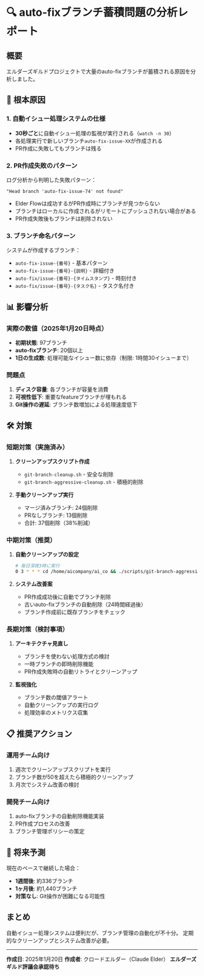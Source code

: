 # 🔍 auto-fixブランチ蓄積問題の分析レポート

## 概要
エルダーズギルドプロジェクトで大量のauto-fixブランチが蓄積される原因を分析しました。

## 🎯 根本原因

### 1. 自動イシュー処理システムの仕様
- **30秒ごと**に自動イシュー処理の監視が実行される（`watch -n 30`）
- 各処理実行で新しいブランチ`auto-fix-issue-XX`が作成される
- PR作成に失敗してもブランチは残る

### 2. PR作成失敗のパターン
ログ分析から判明した失敗パターン：
```
"Head branch 'auto-fix-issue-74' not found"
```
- Elder Flowは成功するがPR作成時にブランチが見つからない
- ブランチはローカルに作成されるがリモートにプッシュされない場合がある
- PR作成失敗後もブランチは削除されない

### 3. ブランチ命名パターン
システムが作成するブランチ：
- `auto-fix-issue-{番号}` - 基本パターン
- `auto-fix-issue-{番号}-{説明}` - 詳細付き
- `auto-fix/issue-{番号}-{タイムスタンプ}` - 時刻付き
- `auto-fix/issue-{番号}-{タスク名}` - タスク名付き

## 📊 影響分析

### 実際の数値（2025年1月20日時点）
- **初期状態**: 97ブランチ
- **auto-fixブランチ**: 20個以上
- **1日の生成数**: 処理可能なイシュー数に依存（制限: 1時間30イシューまで）

### 問題点
1. **ディスク容量**: 各ブランチが容量を消費
2. **可視性低下**: 重要なfeatureブランチが埋もれる
3. **Git操作の遅延**: ブランチ数増加による処理速度低下

## 🛠️ 対策

### 短期対策（実施済み）
1. **クリーンアップスクリプト作成**
   - `git-branch-cleanup.sh` - 安全な削除
   - `git-branch-aggressive-cleanup.sh` - 積極的削除

2. **手動クリーンアップ実行**
   - マージ済みブランチ: 24個削除
   - PRなしブランチ: 13個削除
   - 合計: 37個削除（38%削減）

### 中期対策（推奨）
1. **自動クリーンアップの設定**
   ```bash
   # 毎日深夜3時に実行
   0 3 * * * cd /home/aicompany/ai_co && ./scripts/git-branch-aggressive-cleanup.sh --force
   ```

2. **システム改善案**
   - PR作成成功後に自動でブランチ削除
   - 古いauto-fixブランチの自動削除（24時間経過後）
   - ブランチ作成前に既存ブランチをチェック

### 長期対策（検討事項）
1. **アーキテクチャ見直し**
   - ブランチを使わない処理方式の検討
   - 一時ブランチの即時削除機能
   - PR作成失敗時の自動リトライとクリーンアップ

2. **監視強化**
   - ブランチ数の閾値アラート
   - 自動クリーンアップの実行ログ
   - 処理効率のメトリクス収集

## 📋 推奨アクション

### 運用チーム向け
1. 週次でクリーンアップスクリプトを実行
2. ブランチ数が50を超えたら積極的クリーンアップ
3. 月次でシステム改善の検討

### 開発チーム向け
1. auto-fixブランチの自動削除機能実装
2. PR作成プロセスの改善
3. ブランチ管理ポリシーの策定

## 🔮 将来予測
現在のペースで継続した場合：
- **1週間後**: 約336ブランチ
- **1ヶ月後**: 約1,440ブランチ
- **対策なし**: Git操作が困難になる可能性

## まとめ
自動イシュー処理システムは便利だが、ブランチ管理の自動化が不十分。
定期的なクリーンアップとシステム改善が必要。

---
**作成日**: 2025年1月20日
**作成者**: クロードエルダー（Claude Elder）
**エルダーズギルド評議会承認待ち**